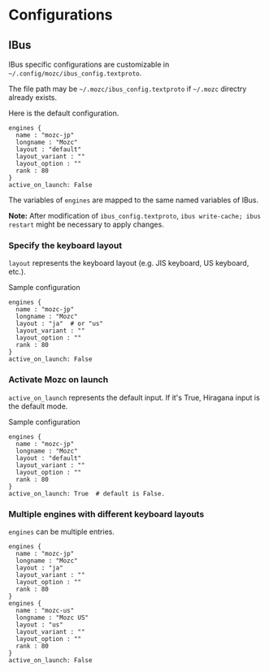 # Configurations

## IBus

IBus specific configurations are customizable in `~/.config/mozc/ibus_config.textproto`.

The file path may be `~/.mozc/ibus_config.textproto` if `~/.mozc` directry already exists.


Here is the default configuration.
```
engines {
  name : "mozc-jp"
  longname : "Mozc"
  layout : "default"
  layout_variant : ""
  layout_option : ""
  rank : 80
}
active_on_launch: False
```

The variables of `engines` are mapped to the same named variables of IBus.

**Note:**
After modification of `ibus_config.textproto`,
`ibus write-cache; ibus restart` might be necessary to apply changes.


### Specify the keyboard layout

`layout` represents the keyboard layout (e.g. JIS keyboard, US keyboard, etc.).

Sample configuration
```
engines {
  name : "mozc-jp"
  longname : "Mozc"
  layout : "ja"  # or "us"
  layout_variant : ""
  layout_option : ""
  rank : 80
}
active_on_launch: False
```


### Activate Mozc on launch

`active_on_launch` represents the default input.
If it's True, Hiragana input is the default mode.

Sample configuration
```
engines {
  name : "mozc-jp"
  longname : "Mozc"
  layout : "default"
  layout_variant : ""
  layout_option : ""
  rank : 80
}
active_on_launch: True  # default is False.
```

### Multiple engines with different keyboard layouts

`engines` can be multiple entries.

```
engines {
  name : "mozc-jp"
  longname : "Mozc"
  layout : "ja"
  layout_variant : ""
  layout_option : ""
  rank : 80
}
engines {
  name : "mozc-us"
  longname : "Mozc US"
  layout : "us"
  layout_variant : ""
  layout_option : ""
  rank : 80
}
active_on_launch: False
```
